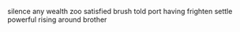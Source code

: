 silence any wealth zoo satisfied brush told port having frighten settle powerful rising around brother
